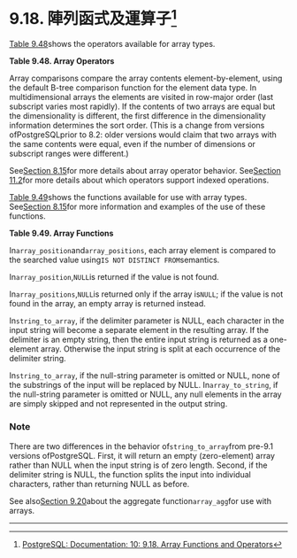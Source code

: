 # 9.18. 陣列函式及運算子[^1]

[Table 9.48](https://www.postgresql.org/docs/10/static/functions-array.html#array-operators-table)shows the operators available for array types.

**Table 9.48. Array Operators**

Array comparisons compare the array contents element-by-element, using the default B-tree comparison function for the element data type. In multidimensional arrays the elements are visited in row-major order \(last subscript varies most rapidly\). If the contents of two arrays are equal but the dimensionality is different, the first difference in the dimensionality information determines the sort order. \(This is a change from versions ofPostgreSQLprior to 8.2: older versions would claim that two arrays with the same contents were equal, even if the number of dimensions or subscript ranges were different.\)

See[Section 8.15](https://www.postgresql.org/docs/10/static/arrays.html)for more details about array operator behavior. See[Section 11.2](https://www.postgresql.org/docs/10/static/indexes-types.html)for more details about which operators support indexed operations.

[Table 9.49](https://www.postgresql.org/docs/10/static/functions-array.html#array-functions-table)shows the functions available for use with array types. See[Section 8.15](https://www.postgresql.org/docs/10/static/arrays.html)for more information and examples of the use of these functions.

**Table 9.49. Array Functions**

In`array_position`and`array_positions`, each array element is compared to the searched value using`IS NOT DISTINCT FROM`semantics.

In`array_position`,`NULL`is returned if the value is not found.

In`array_positions`,`NULL`is returned only if the array is`NULL`; if the value is not found in the array, an empty array is returned instead.

In`string_to_array`, if the delimiter parameter is NULL, each character in the input string will become a separate element in the resulting array. If the delimiter is an empty string, then the entire input string is returned as a one-element array. Otherwise the input string is split at each occurrence of the delimiter string.

In`string_to_array`, if the null-string parameter is omitted or NULL, none of the substrings of the input will be replaced by NULL. In`array_to_string`, if the null-string parameter is omitted or NULL, any null elements in the array are simply skipped and not represented in the output string.

### Note

There are two differences in the behavior of`string_to_array`from pre-9.1 versions ofPostgreSQL. First, it will return an empty \(zero-element\) array rather than NULL when the input string is of zero length. Second, if the delimiter string is NULL, the function splits the input into individual characters, rather than returning NULL as before.

See also[Section 9.20](https://www.postgresql.org/docs/10/static/functions-aggregate.html)about the aggregate function`array_agg`for use with arrays.

---

[^1]:  [PostgreSQL: Documentation: 10: 9.18. Array Functions and Operators](https://www.postgresql.org/docs/10/static/functions-array.html)

